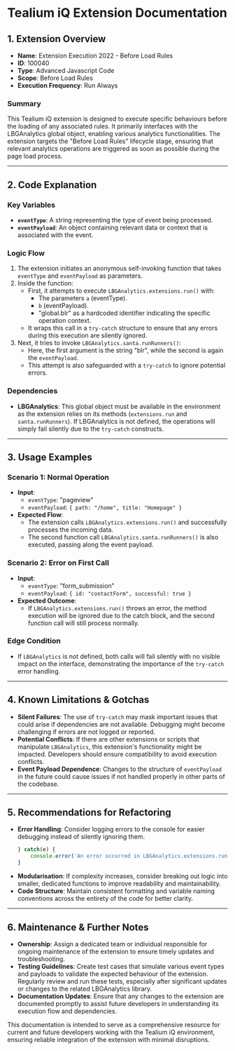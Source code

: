 # Tealium iQ Extension Documentation

## 1. Extension Overview

- **Name**: Extension Execution 2022 - Before Load Rules  
- **ID**: 100040  
- **Type**: Advanced Javascript Code  
- **Scope**: Before Load Rules  
- **Execution Frequency**: Run Always  

### Summary
This Tealium iQ extension is designed to execute specific behaviours before the loading of any associated rules. It primarily interfaces with the LBGAnalytics global object, enabling various analytics functionalities. The extension targets the "Before Load Rules" lifecycle stage, ensuring that relevant analytics operations are triggered as soon as possible during the page load process.

---

## 2. Code Explanation

### Key Variables
- **`eventType`**: A string representing the type of event being processed.
- **`eventPayload`**: An object containing relevant data or context that is associated with the event.

### Logic Flow
1. The extension initiates an anonymous self-invoking function that takes `eventType` and `eventPayload` as parameters.
2. Inside the function:
   - First, it attempts to execute `LBGAnalytics.extensions.run()` with:
     - The parameters `a` (eventType).
     - `b` (eventPayload).
     - "global.blr" as a hardcoded identifier indicating the specific operation context.
   - It wraps this call in a `try-catch` structure to ensure that any errors during this execution are silently ignored.
3. Next, it tries to invoke `LBGAnalytics.santa.runRunners()`:
   - Here, the first argument is the string "blr", while the second is again the `eventPayload`.
   - This attempt is also safeguarded with a `try-catch` to ignore potential errors.

### Dependencies
- **LBGAnalytics**: This global object must be available in the environment as the extension relies on its methods (`extensions.run` and `santa.runRunners`). If LBGAnalytics is not defined, the operations will simply fail silently due to the `try-catch` constructs.

---

## 3. Usage Examples

### Scenario 1: Normal Operation
- **Input**: 
  - `eventType`: "pageview"
  - `eventPayload`: `{ path: "/home", title: "Homepage" }`
- **Expected Flow**: 
  - The extension calls `LBGAnalytics.extensions.run()` and successfully processes the incoming data.
  - The second function call `LBGAnalytics.santa.runRunners()` is also executed, passing along the event payload.

### Scenario 2: Error on First Call
- **Input**: 
  - `eventType`: "form_submission"
  - `eventPayload`: `{ id: "contactForm", successful: true }`
- **Expected Outcome**: 
  - If `LBGAnalytics.extensions.run()` throws an error, the method execution will be ignored due to the catch block, and the second function call will still process normally.

### Edge Condition
- If `LBGAnalytics` is not defined, both calls will fail silently with no visible impact on the interface, demonstrating the importance of the `try-catch` error handling.

---

## 4. Known Limitations & Gotchas

- **Silent Failures**: The use of `try-catch` may mask important issues that could arise if dependencies are not available. Debugging might become challenging if errors are not logged or reported.
- **Potential Conflicts**: If there are other extensions or scripts that manipulate `LBGAnalytics`, this extension's functionality might be impacted. Developers should ensure compatibility to avoid execution conflicts.
- **Event Payload Dependence**: Changes to the structure of `eventPayload` in the future could cause issues if not handled properly in other parts of the codebase.

---

## 5. Recommendations for Refactoring

- **Error Handling**: Consider logging errors to the console for easier debugging instead of silently ignoring them. 
  ```javascript
  } catch(e) {
      console.error('An error occurred in LBGAnalytics.extensions.run:', e);
  }
  ```
- **Modularisation**: If complexity increases, consider breaking out logic into smaller, dedicated functions to improve readability and maintainability.
- **Code Structure**: Maintain consistent formatting and variable naming conventions across the entirety of the code for better clarity.

---

## 6. Maintenance & Further Notes

- **Ownership**: Assign a dedicated team or individual responsible for ongoing maintenance of the extension to ensure timely updates and troubleshooting.
- **Testing Guidelines**: Create test cases that simulate various event types and payloads to validate the expected behaviour of the extension. Regularly review and run these tests, especially after significant updates or changes to the related LBGAnalytics library.
- **Documentation Updates**: Ensure that any changes to the extension are documented promptly to assist future developers in understanding its execution flow and dependencies. 

This documentation is intended to serve as a comprehensive resource for current and future developers working with the Tealium iQ environment, ensuring reliable integration of the extension with minimal disruptions.